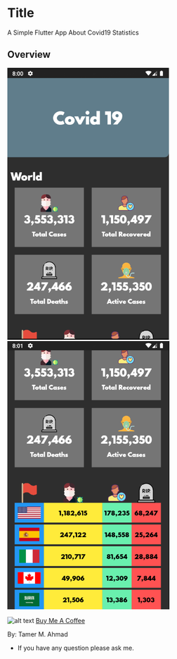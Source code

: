 # Title

A Simple Flutter App About Covid19 Statistics

## Overview

![](images/Display-Screens/screen-01.PNG)
![](images/Display-Screens/screen-02.PNG)

![alt text](https://ibb.co/xC12CRf)
[Buy Me A Coffee](https://www.patreon.com/tamerayesh)

By: Tamer M. Ahmad
* If you have any question please ask me.

